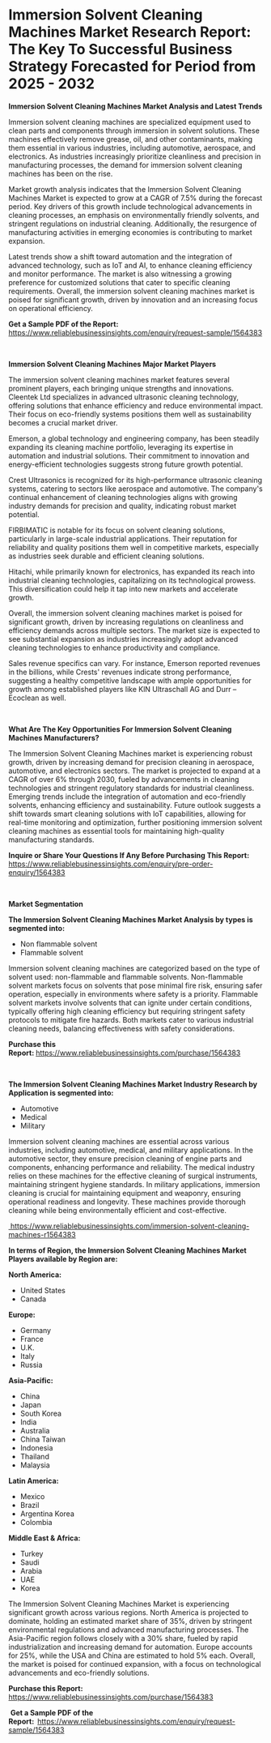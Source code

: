 <p><h1>Immersion Solvent Cleaning Machines Market Research Report: The Key To Successful Business Strategy Forecasted for Period from 2025 - 2032</h1></p><p><strong>Immersion Solvent Cleaning Machines Market Analysis and Latest Trends</strong></p>
<p><p>Immersion solvent cleaning machines are specialized equipment used to clean parts and components through immersion in solvent solutions. These machines effectively remove grease, oil, and other contaminants, making them essential in various industries, including automotive, aerospace, and electronics. As industries increasingly prioritize cleanliness and precision in manufacturing processes, the demand for immersion solvent cleaning machines has been on the rise.</p><p>Market growth analysis indicates that the Immersion Solvent Cleaning Machines Market is expected to grow at a CAGR of 7.5% during the forecast period. Key drivers of this growth include technological advancements in cleaning processes, an emphasis on environmentally friendly solvents, and stringent regulations on industrial cleaning. Additionally, the resurgence of manufacturing activities in emerging economies is contributing to market expansion.</p><p>Latest trends show a shift toward automation and the integration of advanced technology, such as IoT and AI, to enhance cleaning efficiency and monitor performance. The market is also witnessing a growing preference for customized solutions that cater to specific cleaning requirements. Overall, the immersion solvent cleaning machines market is poised for significant growth, driven by innovation and an increasing focus on operational efficiency.</p></p>
<p><strong>Get a Sample PDF of the Report:&nbsp;</strong> <a href="https://www.reliablebusinessinsights.com/enquiry/request-sample/1564383?utm_campaign=3089&utm_medium=2&utm_source=Github&utm_content=ia&utm_term=16042025&utm_id=immersion-solvent-cleaning-machines">https://www.reliablebusinessinsights.com/enquiry/request-sample/1564383</a></p>
<p>&nbsp;</p>
<p><strong>Immersion Solvent Cleaning Machines Major Market Players</strong></p>
<p><p>The immersion solvent cleaning machines market features several prominent players, each bringing unique strengths and innovations. Cleentek Ltd specializes in advanced ultrasonic cleaning technology, offering solutions that enhance efficiency and reduce environmental impact. Their focus on eco-friendly systems positions them well as sustainability becomes a crucial market driver.</p><p>Emerson, a global technology and engineering company, has been steadily expanding its cleaning machine portfolio, leveraging its expertise in automation and industrial solutions. Their commitment to innovation and energy-efficient technologies suggests strong future growth potential.</p><p>Crest Ultrasonics is recognized for its high-performance ultrasonic cleaning systems, catering to sectors like aerospace and automotive. The company's continual enhancement of cleaning technologies aligns with growing industry demands for precision and quality, indicating robust market potential.</p><p>FIRBIMATIC is notable for its focus on solvent cleaning solutions, particularly in large-scale industrial applications. Their reputation for reliability and quality positions them well in competitive markets, especially as industries seek durable and efficient cleaning solutions.</p><p>Hitachi, while primarily known for electronics, has expanded its reach into industrial cleaning technologies, capitalizing on its technological prowess. This diversification could help it tap into new markets and accelerate growth.</p><p>Overall, the immersion solvent cleaning machines market is poised for significant growth, driven by increasing regulations on cleanliness and efficiency demands across multiple sectors. The market size is expected to see substantial expansion as industries increasingly adopt advanced cleaning technologies to enhance productivity and compliance.</p><p>Sales revenue specifics can vary. For instance, Emerson reported revenues in the billions, while Crests' revenues indicate strong performance, suggesting a healthy competitive landscape with ample opportunities for growth among established players like KlN Ultraschall AG and Durr – Ecoclean as well.</p></p>
<p>&nbsp;</p>
<p><strong>What Are The Key Opportunities For Immersion Solvent Cleaning Machines Manufacturers?</strong></p>
<p><p>The Immersion Solvent Cleaning Machines market is experiencing robust growth, driven by increasing demand for precision cleaning in aerospace, automotive, and electronics sectors. The market is projected to expand at a CAGR of over 6% through 2030, fueled by advancements in cleaning technologies and stringent regulatory standards for industrial cleanliness. Emerging trends include the integration of automation and eco-friendly solvents, enhancing efficiency and sustainability. Future outlook suggests a shift towards smart cleaning solutions with IoT capabilities, allowing for real-time monitoring and optimization, further positioning immersion solvent cleaning machines as essential tools for maintaining high-quality manufacturing standards.</p></p>
<p><strong>Inquire or Share Your Questions If Any Before Purchasing This Report:</strong> <a href="https://www.reliablebusinessinsights.com/enquiry/pre-order-enquiry/1564383?utm_campaign=3089&utm_medium=2&utm_source=Github&utm_content=ia&utm_term=16042025&utm_id=immersion-solvent-cleaning-machines">https://www.reliablebusinessinsights.com/enquiry/pre-order-enquiry/1564383</a></p>
<p>&nbsp;</p>
<p><strong>Market Segmentation</strong></p>
<p><strong>The Immersion Solvent Cleaning Machines Market Analysis by types is segmented into:</strong></p>
<p><ul><li>Non flammable solvent</li><li>Flammable solvent</li></ul></p>
<p><p>Immersion solvent cleaning machines are categorized based on the type of solvent used: non-flammable and flammable solvents. Non-flammable solvent markets focus on solvents that pose minimal fire risk, ensuring safer operation, especially in environments where safety is a priority. Flammable solvent markets involve solvents that can ignite under certain conditions, typically offering high cleaning efficiency but requiring stringent safety protocols to mitigate fire hazards. Both markets cater to various industrial cleaning needs, balancing effectiveness with safety considerations.</p></p>
<p><strong>Purchase this Report:&nbsp;</strong><a href="https://www.reliablebusinessinsights.com/purchase/1564383?utm_campaign=3089&utm_medium=2&utm_source=Github&utm_content=ia&utm_term=16042025&utm_id=immersion-solvent-cleaning-machines">https://www.reliablebusinessinsights.com/purchase/1564383</a></p>
<p>&nbsp;</p>
<p><strong>The Immersion Solvent Cleaning Machines Market Industry Research by Application is segmented into:</strong></p>
<p><ul><li>Automotive</li><li>Medical</li><li>Military</li></ul></p>
<p><p>Immersion solvent cleaning machines are essential across various industries, including automotive, medical, and military applications. In the automotive sector, they ensure precision cleaning of engine parts and components, enhancing performance and reliability. The medical industry relies on these machines for the effective cleaning of surgical instruments, maintaining stringent hygiene standards. In military applications, immersion cleaning is crucial for maintaining equipment and weaponry, ensuring operational readiness and longevity. These machines provide thorough cleaning while being environmentally efficient and cost-effective.</p></p>
<p><a href="https://www.reliablebusinessinsights.com/immersion-solvent-cleaning-machines-r1564383?utm_campaign=3089&utm_medium=2&utm_source=Github&utm_content=ia&utm_term=16042025&utm_id=immersion-solvent-cleaning-machines">&nbsp;https://www.reliablebusinessinsights.com/immersion-solvent-cleaning-machines-r1564383</a></p>
<p><strong>In terms of Region, the Immersion Solvent Cleaning Machines Market Players available by Region are:</strong></p>
<p>
    <p> <strong> North America: </strong>
        <ul>
            <li>United States</li>
            <li>Canada</li>
        </ul>
        </p> 
    <p> <strong> Europe: </strong>
        <ul>
            <li>Germany</li>
            <li>France</li>
            <li>U.K.</li>
            <li>Italy</li>
            <li>Russia</li>
        </ul>
        </p> 
    <p> <strong> Asia-Pacific: </strong>
        <ul>
            <li>China</li>
            <li>Japan</li>
            <li>South Korea</li>
            <li>India</li>
            <li>Australia</li>
            <li>China Taiwan</li>
            <li>Indonesia</li>
            <li>Thailand</li>
            <li>Malaysia</li>
        </ul>
        </p> 
    <p> <strong> Latin America: </strong>
        <ul>
            <li>Mexico</li>
            <li>Brazil</li>
            <li>Argentina Korea</li>
            <li>Colombia</li>
        </ul>
        </p> 
    <p> <strong> Middle East & Africa: </strong>
        <ul>
            <li>Turkey</li>
            <li>Saudi</li>
            <li>Arabia</li>
            <li>UAE</li>
            <li>Korea</li>
        </ul>
    </p>
    </p>
<p><p>The Immersion Solvent Cleaning Machines Market is experiencing significant growth across various regions. North America is projected to dominate, holding an estimated market share of 35%, driven by stringent environmental regulations and advanced manufacturing processes. The Asia-Pacific region follows closely with a 30% share, fueled by rapid industrialization and increasing demand for automation. Europe accounts for 25%, while the USA and China are estimated to hold 5% each. Overall, the market is poised for continued expansion, with a focus on technological advancements and eco-friendly solutions.</p></p>
<p><strong>Purchase this Report: </strong><a href="https://www.reliablebusinessinsights.com/purchase/1564383?utm_campaign=3089&utm_medium=2&utm_source=Github&utm_content=ia&utm_term=16042025&utm_id=immersion-solvent-cleaning-machines">https://www.reliablebusinessinsights.com/purchase/1564383</a></p>
<p>&nbsp;<strong>Get a Sample PDF of the Report:&nbsp;&nbsp;</strong><a href="https://www.reliablebusinessinsights.com/enquiry/request-sample/1564383?utm_campaign=3089&utm_medium=2&utm_source=Github&utm_content=ia&utm_term=16042025&utm_id=immersion-solvent-cleaning-machines">https://www.reliablebusinessinsights.com/enquiry/request-sample/1564383</a></p>
<p><strong></strong></p>
<p><p></p><p></p><p></p></p>